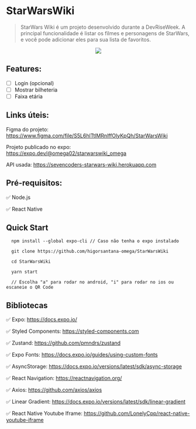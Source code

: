 # StarWarsWiki
> StarWars Wiki é um projeto desenvolvido durante a DevRiseWeek. A principal funcionalidade é listar os filmes e personagens de StarWars, e você pode adicionar eles para sua lista de favoritos.
<p align="center">
  <img src="https://media.giphy.com/media/6OECbfhIGPGF7vaozV/giphy.gif">
</p>

## Features:
- [ ] Login (opcional)
- [ ] Mostrar bilheteria
- [ ] Faixa etária

## Links úteis:
Figma do projeto: https://www.figma.com/file/S5L6hlTtlMRnlffOlyKpQh/StarWarsWiki

Projeto publicado no expo: https://expo.dev/@omega02/starwarswiki_omega

API usada: https://sevencoders-starwars-wiki.herokuapp.com

## Pré-requisitos:
:white_check_mark: Node.js

:white_check_mark: React Native

## Quick Start

```
  npm install --global expo-cli // Caso não tenha o expo instalado
   
  git clone https://github.com/higorsantana-omega/StarWarsWiki
  
  cd StarWarsWiki
  
  yarn start
  
  // Escolha "a" para rodar no android, "i" para rodar no ios ou escaneie o QR Code
```

## Bibliotecas

:white_check_mark: Expo: https://docs.expo.io/

:white_check_mark: Styled Components: https://styled-components.com

:white_check_mark: Zustand: https://github.com/pmndrs/zustand

:white_check_mark: Expo Fonts: https://docs.expo.io/guides/using-custom-fonts

:white_check_mark: AsyncStorage: https://docs.expo.io/versions/latest/sdk/async-storage

:white_check_mark: React Navigation: https://reactnavigation.org/

:white_check_mark: Axios: https://github.com/axios/axios

:white_check_mark: Linear Gradient: https://docs.expo.io/versions/latest/sdk/linear-gradient

:white_check_mark: React Native Youtube Iframe: https://github.com/LonelyCpp/react-native-youtube-iframe
